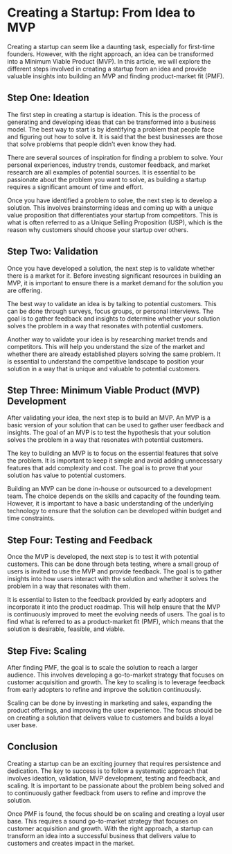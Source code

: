 # Creating a Startup: From Idea to MVP

Creating a startup can seem like a daunting task, especially for first-time founders. However, with the right approach, an idea can be transformed into a Minimum Viable Product (MVP). In this article, we will explore the different steps involved in creating a startup from an idea and provide valuable insights into building an MVP and finding product-market fit (PMF).

## Step One: Ideation

The first step in creating a startup is ideation. This is the process of generating and developing ideas that can be transformed into a business model. The best way to start is by identifying a problem that people face and figuring out how to solve it. It is said that the best businesses are those that solve problems that people didn’t even know they had.

There are several sources of inspiration for finding a problem to solve. Your personal experiences, industry trends, customer feedback, and market research are all examples of potential sources. It is essential to be passionate about the problem you want to solve, as building a startup requires a significant amount of time and effort.

Once you have identified a problem to solve, the next step is to develop a solution. This involves brainstorming ideas and coming up with a unique value proposition that differentiates your startup from competitors. This is what is often referred to as a Unique Selling Proposition (USP), which is the reason why customers should choose your startup over others.

## Step Two: Validation

Once you have developed a solution, the next step is to validate whether there is a market for it. Before investing significant resources in building an MVP, it is important to ensure there is a market demand for the solution you are offering.

The best way to validate an idea is by talking to potential customers. This can be done through surveys, focus groups, or personal interviews. The goal is to gather feedback and insights to determine whether your solution solves the problem in a way that resonates with potential customers.

Another way to validate your idea is by researching market trends and competitors. This will help you understand the size of the market and whether there are already established players solving the same problem. It is essential to understand the competitive landscape to position your solution in a way that is unique and valuable to potential customers.

## Step Three: Minimum Viable Product (MVP) Development

After validating your idea, the next step is to build an MVP. An MVP is a basic version of your solution that can be used to gather user feedback and insights. The goal of an MVP is to test the hypothesis that your solution solves the problem in a way that resonates with potential customers.

The key to building an MVP is to focus on the essential features that solve the problem. It is important to keep it simple and avoid adding unnecessary features that add complexity and cost. The goal is to prove that your solution has value to potential customers.

Building an MVP can be done in-house or outsourced to a development team. The choice depends on the skills and capacity of the founding team. However, it is important to have a basic understanding of the underlying technology to ensure that the solution can be developed within budget and time constraints.

## Step Four: Testing and Feedback

Once the MVP is developed, the next step is to test it with potential customers. This can be done through beta testing, where a small group of users is invited to use the MVP and provide feedback. The goal is to gather insights into how users interact with the solution and whether it solves the problem in a way that resonates with them.

It is essential to listen to the feedback provided by early adopters and incorporate it into the product roadmap. This will help ensure that the MVP is continuously improved to meet the evolving needs of users. The goal is to find what is referred to as a product-market fit (PMF), which means that the solution is desirable, feasible, and viable.

## Step Five: Scaling

After finding PMF, the goal is to scale the solution to reach a larger audience. This involves developing a go-to-market strategy that focuses on customer acquisition and growth. The key to scaling is to leverage feedback from early adopters to refine and improve the solution continuously.

Scaling can be done by investing in marketing and sales, expanding the product offerings, and improving the user experience. The focus should be on creating a solution that delivers value to customers and builds a loyal user base.

## Conclusion

Creating a startup can be an exciting journey that requires persistence and dedication. The key to success is to follow a systematic approach that involves ideation, validation, MVP development, testing and feedback, and scaling. It is important to be passionate about the problem being solved and to continuously gather feedback from users to refine and improve the solution.

Once PMF is found, the focus should be on scaling and creating a loyal user base. This requires a sound go-to-market strategy that focuses on customer acquisition and growth. With the right approach, a startup can transform an idea into a successful business that delivers value to customers and creates impact in the market.